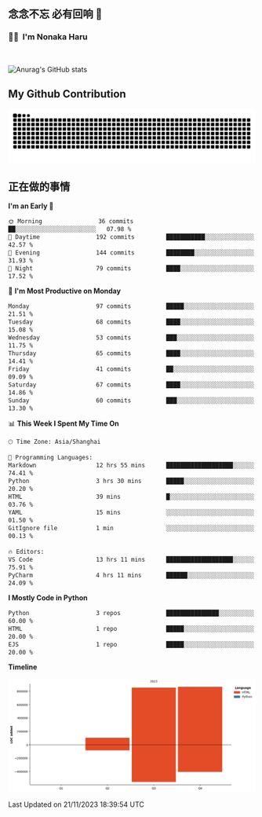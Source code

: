 ## 念念不忘 必有回响  👋
### 👨‍🔧&nbsp;&nbsp;I'm Nonaka Haru

<br>

![Anurag's GitHub stats](https://github-readme-stats.vercel.app/api?username=abinzzz&count_private=true&show_icons=true&theme=tokyonight)


## My Github Contribution
![](https://github.com/abinzzz/abinzzz/blob/output/github-contribution-grid-snake.svg)

## 正在做的事情

<!--START_SECTION:waka-->
**I'm an Early 🐤** 

```text
🌞 Morning                36 commits          ██░░░░░░░░░░░░░░░░░░░░░░░   07.98 % 
🌆 Daytime                192 commits         ███████████░░░░░░░░░░░░░░   42.57 % 
🌃 Evening                144 commits         ████████░░░░░░░░░░░░░░░░░   31.93 % 
🌙 Night                  79 commits          ████░░░░░░░░░░░░░░░░░░░░░   17.52 % 
```
📅 **I'm Most Productive on Monday** 

```text
Monday                   97 commits          █████░░░░░░░░░░░░░░░░░░░░   21.51 % 
Tuesday                  68 commits          ████░░░░░░░░░░░░░░░░░░░░░   15.08 % 
Wednesday                53 commits          ███░░░░░░░░░░░░░░░░░░░░░░   11.75 % 
Thursday                 65 commits          ████░░░░░░░░░░░░░░░░░░░░░   14.41 % 
Friday                   41 commits          ██░░░░░░░░░░░░░░░░░░░░░░░   09.09 % 
Saturday                 67 commits          ████░░░░░░░░░░░░░░░░░░░░░   14.86 % 
Sunday                   60 commits          ███░░░░░░░░░░░░░░░░░░░░░░   13.30 % 
```


📊 **This Week I Spent My Time On** 

```text
🕑︎ Time Zone: Asia/Shanghai

💬 Programming Languages: 
Markdown                 12 hrs 55 mins      ███████████████████░░░░░░   74.41 % 
Python                   3 hrs 30 mins       █████░░░░░░░░░░░░░░░░░░░░   20.20 % 
HTML                     39 mins             █░░░░░░░░░░░░░░░░░░░░░░░░   03.76 % 
YAML                     15 mins             ░░░░░░░░░░░░░░░░░░░░░░░░░   01.50 % 
GitIgnore file           1 min               ░░░░░░░░░░░░░░░░░░░░░░░░░   00.13 % 

🔥 Editors: 
VS Code                  13 hrs 11 mins      ███████████████████░░░░░░   75.91 % 
PyCharm                  4 hrs 11 mins       ██████░░░░░░░░░░░░░░░░░░░   24.09 % 
```

**I Mostly Code in Python** 

```text
Python                   3 repos             ███████████████░░░░░░░░░░   60.00 % 
HTML                     1 repo              █████░░░░░░░░░░░░░░░░░░░░   20.00 % 
EJS                      1 repo              █████░░░░░░░░░░░░░░░░░░░░   20.00 % 
```



**Timeline**

![Lines of Code chart](https://raw.githubusercontent.com/abinzzz/abinzzz/main/assets/bar_graph.png)


 Last Updated on 21/11/2023 18:39:54 UTC
<!--END_SECTION:waka-->


